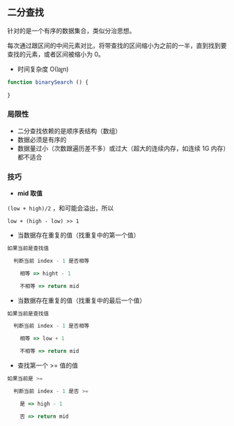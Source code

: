 ## 二分查找

针对的是一个有序的数据集合，类似分治思想。

每次通过跟区间的中间元素对比，将带查找的区间缩小为之前的一半，直到找到要查找的元素，或者区间被缩小为 0。

- 时间复杂度 O(㏒n)

```javascript
function binarySearch () {
  
}
```

### 局限性

- 二分查找依赖的是顺序表结构（数组）
- 数据必须是有序的
- 数据量过小（次数跟遍历差不多）或过大（超大的连续内存，如连续 1G 内存）都不适合

### 技巧

- **mid 取值**

`(low + high)/2` ，和可能会溢出，所以

`low + (high - low) >> 1`



- 当数据存在重复的值（找重复中的第一个值）

```js
如果当前是查找值

  判断当前 index - 1 是否相等

    相等 => hight - 1

    不相等 => return mid
```

- 当数据存在重复的值（找重复中的最后一个值）

```js
如果当前是查找值

  判断当前 index - 1 是否相等

    相等 => low + 1

    不相等 => return mid
```

- 查找第一个 >= 值的值

```js
如果当前是 >=

  判断当前 index - 1 是否 >=

    是 => high - 1

    否 => return mid
```

